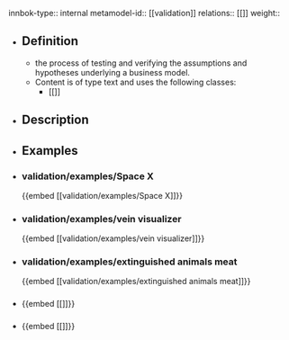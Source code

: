 innbok-type:: internal
metamodel-id:: [[validation]]
relations:: [[]]
weight:: 

- ## Definition
  - the process of testing and verifying the assumptions and hypotheses underlying a business model.
  - Content is of type text and uses the following classes:
    - [[]]
- ## Description
- ## Examples
- ### validation/examples/Space X
  {{embed [[validation/examples/Space X]]}}
- ### validation/examples/vein visualizer
  {{embed [[validation/examples/vein visualizer]]}}
- ### validation/examples/extinguished animals meat
  {{embed [[validation/examples/extinguished animals meat]]}}
- ### 
  {{embed [[]]}}
- ### 
  {{embed [[]]}}


